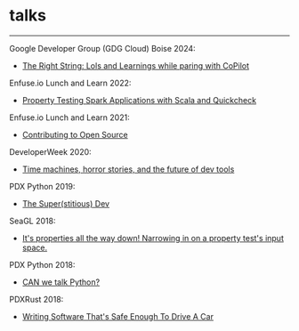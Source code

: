 # talks

---

Google Developer Group (GDG Cloud) Boise 2024:

- [The Right String: Lols and Learnings while paring with CoPilot](slides/2024/the_right_string_lols_and_learnings_while_pairing_with_copilot.pdf)

Enfuse.io Lunch and Learn 2022:

- [Property Testing Spark Applications with Scala and Quickcheck](slides/2022/property_testing_spark_applications_with_scala_and_quickcheck_lunch_and_learn_01_12_2022.pdf)

Enfuse.io Lunch and Learn 2021:

- [Contributing to Open Source](slides/2021/contributing_to_open_source_lunch_and_learn_09_01_2021.pdf)

DeveloperWeek 2020:

- [Time machines, horror stories, and the future of dev tools](slides/2020/time_machines_horror_stories_and_the_future_of_dev_tools.pdf)

PDX Python 2019:

- [The Super(stitious) Dev](slides/2019/the_superstitious_dev.pdf)

SeaGL 2018:

- [It's properties all the way down! Narrowing in on a property test's input space.](slides/2018/properties_all_the_way_down_seagl2018.pdf)

PDX Python 2018:

- [CAN we talk Python?](slides/2018/can_we_talk_python_pdxpython_jul_2018.pdf)

PDXRust 2018:

- [Writing Software That's Safe Enough To Drive A Car](slides/2018/writing_software_safe_enough_pdxrust_jul_2018.pdf)